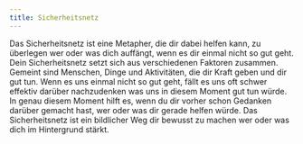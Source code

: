 ```yaml
---
title: Sicherheitsnetz
---
```


Das Sicherheitsnetz ist eine Metapher, die dir dabei helfen kann, zu überlegen wer oder was dich auffängt, wenn es dir einmal nicht so gut geht. Dein Sicherheitsnetz setzt sich aus verschiedenen Faktoren zusammen. Gemeint sind Menschen, Dinge und Aktivitäten, die dir Kraft geben und dir gut tun. Wenn es uns einmal nicht so gut geht, fällt es uns oft schwer effektiv darüber nachzudenken was uns in diesem Moment gut tun würde. In genau diesem Moment hilft es, wenn du dir vorher schon Gedanken darüber gemacht hast, wer oder was dir gerade helfen würde. Das Sicherheitsnetz ist ein bildlicher Weg dir bewusst zu machen wer oder was dich im Hintergrund stärkt.
